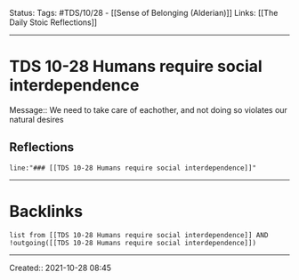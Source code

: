 
Status:
Tags: #TDS/10/28 - [[Sense of Belonging (Alderian)]]
Links: [[The Daily Stoic Reflections]]
___
# TDS 10-28 Humans require social interdependence
Message:: We need to take care of eachother, and not doing so violates our natural desires

## Reflections
 ```query
line:"### [[TDS 10-28 Humans require social interdependence]]"
```
___
# Backlinks
```dataview
list from [[TDS 10-28 Humans require social interdependence]] AND !outgoing([[TDS 10-28 Humans require social interdependence]])
```
___

Created:: 2021-10-28 08:45

